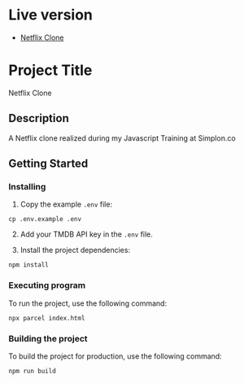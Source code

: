 # Live version

* [Netflix Clone](https://main.d2ihx0gu7qo94w.amplifyapp.com)


# Project Title

Netflix Clone

## Description

A Netflix clone realized during my Javascript Training at Simplon.co

## Getting Started

### Installing

1. Copy the example `.env` file:

```
cp .env.example .env
```

2. Add your TMDB API key in the `.env` file.


3. Install the project dependencies:

```
npm install
```

### Executing program

To run the project, use the following command:

```
npx parcel index.html
```

### Building the project

To build the project for production, use the following command:

```
npm run build
```